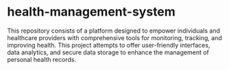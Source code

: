 # health-management-system
This repository consists of a platform designed to empower individuals and healthcare providers with comprehensive tools for monitoring, tracking, and improving health. This project attempts to offer user-friendly interfaces, data analytics, and secure data storage to enhance the management of personal health records.
